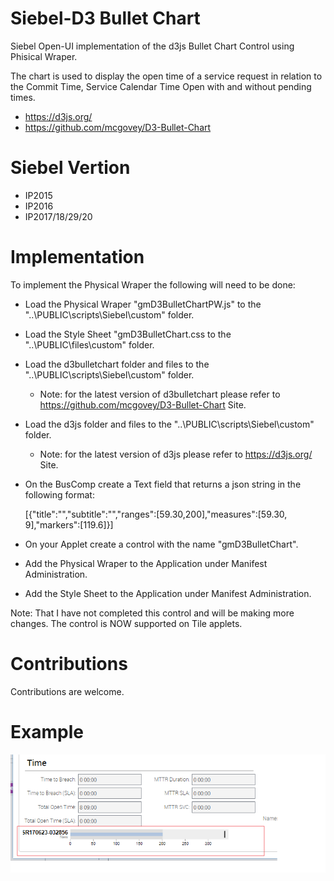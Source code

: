 # Siebel-D3 Bullet Chart

Siebel Open-UI implementation of the d3js Bullet Chart Control using Phisical Wraper.

The chart is used to display the open time of a service request in relation to the Commit Time, Service Calendar Time Open with and without pending times.

* https://d3js.org/
* https://github.com/mcgovey/D3-Bullet-Chart

# Siebel Vertion

* IP2015
* IP2016
* IP2017/18/29/20

# Implementation

To implement the Physical Wraper the following will need to be done:

* Load the Physical Wraper "gmD3BulletChartPW.js" to the "..\PUBLIC\scripts\Siebel\custom" folder.
* Load the Style Sheet "gmD3BulletChart.css to the "..\PUBLIC\files\custom" folder.
* Load the d3bulletchart folder and files to the "..\PUBLIC\scripts\Siebel\custom" folder.
  * Note: for the latest version of d3bulletchart please refer to https://github.com/mcgovey/D3-Bullet-Chart Site.
* Load the d3js folder and files to the "..\PUBLIC\scripts\Siebel\custom" folder.
  * Note: for the latest version of d3js please refer to https://d3js.org/ Site.
* On the BusComp create a Text field that returns a json string in the following format:

  [{"title":"","subtitle":"","ranges":[59.30,200],"measures":[59.30, 9],"markers":[119.6]}]

* On your Applet create a control  with the name "gmD3BulletChart".
* Add the Physical Wraper to the Application under Manifest Administration.
* Add the Style Sheet to the Application under Manifest Administration.

Note: That I have not completed this control and will be making more changes.  The control is NOW supported on Tile applets.

# Contributions

Contributions are welcome.

# Example

![Example](/images/sample.png)

